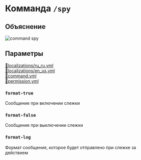 <!-- #region title -->
# Комманда `/spy`
<!-- #endregion title -->

<!-- #region explanation -->
## Объяснение
![command spy](/commandspy.gif)
<!-- #endregion explanation -->

<!-- #region parameters -->
## Параметры
[:file_folder:localizations/ru_ru.yml](/docs/localizations/ru_ru/command/spy)\
[:file_folder:localizations/en_us.yml](/docs/localizations/en_us/command/spy)\
[:file_folder:command.yml](/docs/command/spy/)\
[:file_folder:permission.yml](/docs/permission/command/spy/)
<!-- #endregion parameters -->

<!-- #region localization -->
### `format-true`

Сообщение при включении слежки

### `format-false`

Сообщение при выключении слежки

### `format-log`

Формат сообщения, которое будет отправлено при слежке за действием
<!-- #endregion localization -->